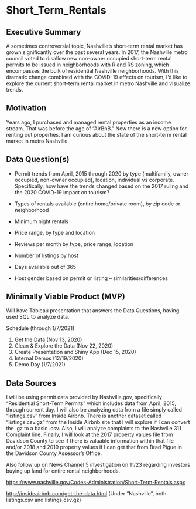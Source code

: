 # Short_Term_Rentals

## Executive Summary

A sometimes controversial topic, Nashville’s short-term rental market has grown significantly over the past several years. In 2017, the Nashville metro council voted to disallow new non-owner occupied short-term rental permits to be issued in neighborhoods with R and RS zoning, which encompasses the bulk of residential Nashville neighborhoods. With this dramatic change combined with the COVID-19 effects on tourism, I’d like to explore the current short-term rental market in metro Nashville and visualize trends. 

## Motivation
Years ago, I purchased and managed rental properties as an income stream. That was before the age of “AirBnB.” Now there is a new option for renting out properties. I am curious about the state of the short-term rental market in metro Nashville. 

## Data Question(s)
-	Permit trends from April, 2015 through 2020 by type (multifamily, owner occupied, non-owner occupied), location, individual vs corporate. Specifically, how have the trends changed based on the 2017 ruling and the 2020 COVID-19 impact on tourism?

-	Types of rentals available (entire home/private room), by zip code or neighborhood
-	Minimum night rentals
-	Price range, by type and location
-	Reviews per month by type, price range, location
-	Number of listings by host
-	Days available out of 365
-	Host gender based on permit or listing – similarities/differences


## Minimally Viable Product (MVP)
Will have Tableau presentation that answers the Data Questions, having used SQL to analyze data.

Schedule (through 1/7/2021)
1.	Get the Data (Nov 13, 2020)
2.	Clean & Explore the Data (Nov 22, 2020)
3.	Create Presentation and Shiny App (Dec 15, 2020)
4.	Internal Demos (12/19/2020)
5.	Demo Day (1/7/2021)

## Data Sources
I will be using permit data provided by Nashville.gov, specifically “Residential Short-Term Permits” which includes data from April, 2015, through current day. I will also be analyzing data from a file simply called “listings.csv” from Inside Airbnb. There is another dataset called “listings.csv.gz” from the Inside Airbnb site that I will explore if I can convert the .gz to a basic .csv. Also, I will analyze complaints to the Nashville 311 Complaint line. Finally, I will look at the 2017 property values file from Davidson County to see if there is valuable information within that file and/or 2018 and 2019 property values if I can get that from Brad Pigue in the Davidson County Assessor’s Office. 

Also follow up on News Channel 5 investigation on 11/23 regarding investors buying up land for entire rental neighborhoods. 

  https://www.nashville.gov/Codes-Administration/Short-Term-Rentals.aspx

http://insideairbnb.com/get-the-data.html (Under ”Nashville”, both listings.csv and listings.csv.gz)



